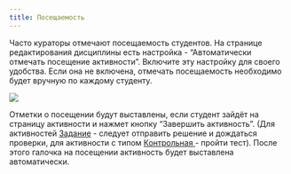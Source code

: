 ```yaml
---
title: Посещаемость
---
```


Часто кураторы отмечают посещаемость студентов. На странице редактирования дисциплины есть настройка - “Автоматически отмечать посещение активности”. Включите эту настройку для своего удобства. Если она не включена, отмечать посещаемость необходимо будет вручную по каждому студенту.

![](https://lh6.googleusercontent.com/GHgEeL_CkfBs2sJ_73WzwPbXrOzsILSf5qDhHQbcjDFsFJkMeSS6fMoDWKxz5X1820Joqjdkgo-PwIz6D1roxG-L8aQ7uua7THKiDNEgFAPsCZiibzpcGIzKWz9PrNYZTOR4zYGS)

Отметки о посещении будут выставлены, если студент зайдёт на страницу активности и нажмет кнопку “Завершить активность”. (Для активностей [Задание](./../../struktura/aktivnosti/zadanie/) - следует отправить решение и дождаться проверки, для активности с типом [Контрольная](./../../struktura/aktivnosti/kontrolnaya/)[ ](./../../servisy/biblioteka/materialy/test/_index)\- пройти тест). После этого галочка на посещении активность будет выставлена автоматически.